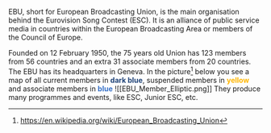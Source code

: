 EBU, short for European Broadcasting Union, is the main organisation behind the Eurovision Song Contest (ESC). It is an alliance of public service media in countries within the European Broadcasting Area or members of the Council of Europe.

Founded on 12 February 1950, the 75 years old Union has 123 members from 56 countries and an extra 31 associate members from 20 countries. The EBU has its headquarters in Geneva.
In the picture[^1] below you see a map of all current members in <span style="font-weight:bold; color:rgb(33, 68, 120)">dark blue</span>, suspended members in <span style="font-weight:bold; color:rgb(255, 182, 0)">yellow</span> and associate members in <span style="font-weight:bold; color:rgb(55, 113, 200)">blue</span>
![[EBU_Member_Elliptic.png]]
They produce many programmes and events, like ESC, Junior ESC, etc.

[^1]: https://en.wikipedia.org/wiki/European_Broadcasting_Union

